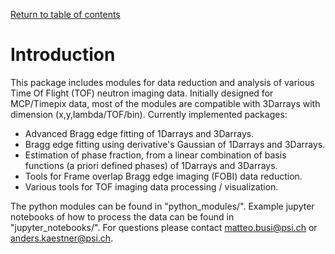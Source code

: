 [Return to table of contents](index.md)<br/>
# Introduction
This package includes modules for data reduction and analysis of various Time Of Flight (TOF) neutron imaging data. Initially designed for MCP/Timepix data, most of the modules are compatible with 3Darrays with dimension (x,y,lambda/TOF/bin).
Currently implemented packages:
  - Advanced Bragg edge fitting of 1Darrays and 3Darrays.
  - Bragg edge fitting using derivative's Gaussian of 1Darrays and 3Darrays.
  - Estimation of phase fraction, from a linear combination of basis functions (a priori defined phases) of 1Darrays and 3Darrays.
  - Tools for Frame overlap Bragg edge imaging (FOBI) data reduction.
  - Various tools for TOF imaging data processing / visualization.

The python modules can be found in "python_modules/".
Example jupyter notebooks of how to process the data can be found in "jupyter_notebooks/".
For questions please contact [matteo.busi@psi.ch](matteo.busi@psi.ch) or [anders.kaestner@psi.ch](anders.kaestner@psi.ch).